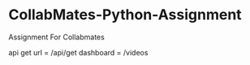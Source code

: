 # CollabMates-Python-Assignment
Assignment For Collabmates

api get url = /api/get
dashboard = /videos

